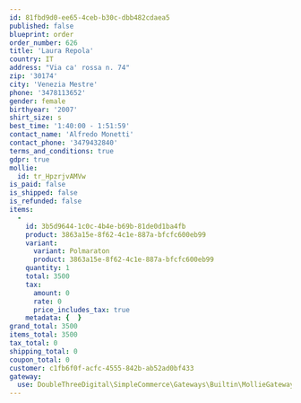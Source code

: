```yaml
---
id: 81fbd9d0-ee65-4ceb-b30c-dbb482cdaea5
published: false
blueprint: order
order_number: 626
title: 'Laura Repola'
country: IT
address: "Via ca' rossa n. 74"
zip: '30174'
city: 'Venezia Mestre'
phone: '3478113652'
gender: female
birthyear: '2007'
shirt_size: s
best_time: '1:40:00 - 1:51:59'
contact_name: 'Alfredo Monetti'
contact_phone: '3479432840'
terms_and_conditions: true
gdpr: true
mollie:
  id: tr_HpzrjvAMVw
is_paid: false
is_shipped: false
is_refunded: false
items:
  -
    id: 3b5d9644-1c0c-4b4e-b69b-81de0d1ba4fb
    product: 3863a15e-8f62-4c1e-887a-bfcfc600eb99
    variant:
      variant: Polmaraton
      product: 3863a15e-8f62-4c1e-887a-bfcfc600eb99
    quantity: 1
    total: 3500
    tax:
      amount: 0
      rate: 0
      price_includes_tax: true
    metadata: {  }
grand_total: 3500
items_total: 3500
tax_total: 0
shipping_total: 0
coupon_total: 0
customer: c1fb6f0f-acfc-4555-842b-ab52ad0bf433
gateway:
  use: DoubleThreeDigital\SimpleCommerce\Gateways\Builtin\MollieGateway
---
```

